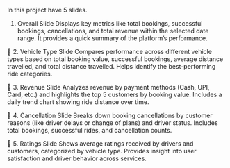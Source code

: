 In this project have 5 slides.
1. Overall Slide
Displays key metrics like total bookings, successful bookings, cancellations, and total revenue within the selected date range. It provides a quick summary of the platform’s performance.

🔹 2. Vehicle Type Slide
Compares performance across different vehicle types based on total booking value, successful bookings, average distance travelled, and total distance travelled. Helps identify the best-performing ride categories.

🔹 3. Revenue Slide
Analyzes revenue by payment methods (Cash, UPI, Card, etc.) and highlights the top 5 customers by booking value. Includes a daily trend chart showing ride distance over time.

🔹 4. Cancellation Slide
Breaks down booking cancellations by customer reasons (like driver delays or change of plans) and driver status. Includes total bookings, successful rides, and cancellation counts.

🔹 5. Ratings Slide
Shows average ratings received by drivers and customers, categorized by vehicle type. Provides insight into user satisfaction and driver behavior across services.
